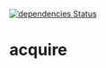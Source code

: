 [![dependencies Status](https://david-dm.org/abircb/acquire/status.svg)](https://david-dm.org/abircb/acquire)
# acquire
